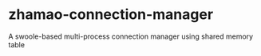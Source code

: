 # zhamao-connection-manager
A swoole-based multi-process connection manager using shared memory table
